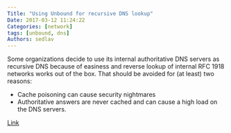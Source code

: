 ```yaml
---
Title: "Using Unbound for recursive DNS lookup"
Date: 2017-03-12 11:24:22
Categories: [network]
tags: [unbound, dns]
Authors: sedlav
---
```


Some organizations decide to use its internal authoritative DNS servers as recursive DNS because of easiness and reverse lookup of internal RFC 1918 networks works out of the box. That should be avoided for (at least) two reasons:

* Cache poisoning can cause security nightmares
* Authoritative answers are never cached and can cause a high load on the DNS servers.

[Link](https://blog.delouw.ch/2017/03/09/using-unbound-for-recursive-dns-loopup/)
